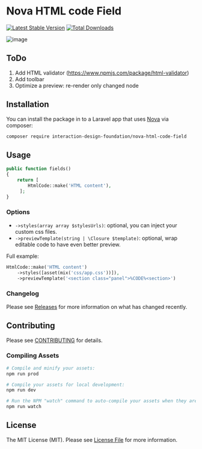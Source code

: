 # Nova HTML code Field

[![Latest Stable Version](https://poser.pugx.org/interaction-design-foundation/nova-html-code-field/v/stable)](https://packagist.org/packages/interaction-design-foundation/nova-html-code-field)
[![Total Downloads](https://poser.pugx.org/interaction-design-foundation/nova-html-code-field/downloads)](https://packagist.org/packages/interaction-design-foundation/nova-html-code-field)


![image](https://github.com/InteractionDesignFoundation/nova-html-code-field/tree/main/resources/img/demo-800x280@8.gif)


## ToDo

1. Add HTML validator (https://www.npmjs.com/package/html-validator)
1. Add toolbar
1. Optimize a preview: re-render only changed node

## Installation

You can install the package in to a Laravel app that uses [Nova](https://nova.laravel.com) via composer:

```bash
composer require interaction-design-foundation/nova-html-code-field
```

## Usage

```php
public function fields()
{
    return [ 
        HtmlCode::make('HTML content'),
     ];
}
```


### Options

 - `->styles(array array $stylesUrls)`:  optional, you can inject your custom css files.
 - `->previewTemplate(string | \Closure $template)`: optional, wrap editable code to have even better preview.

Full example:
```php
HtmlCode::make('HTML content')
    ->styles([asset(mix('css/app.css'))]),
    ->previewTemplate('<section class="panel">%CODE%<section>')
```

### Changelog

Please see [Releases](https://github.com/InteractionDesignFoundation/nova-unlayer-field/releases) for more information on what has changed recently.

## Contributing

Please see [CONTRIBUTING](CONTRIBUTING.md) for details.

### Compiling Assets

```bash
# Compile and minify your assets:
npm run prod

# Compile your assets for local development:
npm run dev

# Run the NPM "watch" command to auto-compile your assets when they are changed:
npm run watch
```

## License

The MIT License (MIT). Please see [License File](LICENSE) for more information.
